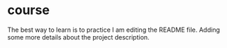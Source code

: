 # course
The best way to learn is to practice
I am editing the README file. Adding some more details about the project description.
